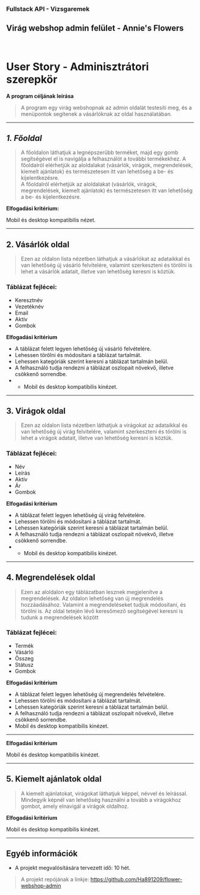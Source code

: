 ### Fullstack API - Vizsgaremek

## **Virág webshop admin felület - Annie's Flowers**
<br>


# **User Story - Adminisztrátori szerepkör**

**A program céljának leírása**
> A program egy virág webshopnak az admin oldalát testesíti meg, és a menüpontok segítenek a vásárlóknak az oldal használatában.
---
## _**1. Főoldal**_
> A főoldalon láthatjuk a legnépszerűbb terméket, majd egy gomb segítségével el is navigálja a felhasználót a további termékekhez. A főoldalról elérhetjük az aloldalakat (vásárlók, virágok, megrendelések, kiemelt ajánlatok) és természetesen itt van lehetőség a be- és kijelentkezésre.                                  
> A főoldalról elérhetjük az aloldalakat (vásárlók, virágok, megrendelések, kiemelt ajánlatok) és természetesen itt van lehetőség a be- és kijelentkezésre.

                               
**Elfogadási kritérium:**  

Mobil és desktop kompatibilis nézet.

---
## **2. Vásárlók oldal**

> Ezen az oldalon lista nézetben láthatjuk a vásárlókat az adataikkal és van lehetőség új vásárló felvitelére, valamint szerkeszteni és törölni is lehet a vásárlók adatait, illetve van lehetőség keresni is köztük. 

### Táblázat fejlécei:
- Keresztnév
- Vezetéknév
- Email
- Aktív
- Gombok

**Elfogadási kritérium**

- A táblázat felett legyen lehetőség új vásárló felvételére.
- Lehessen törölni és módosítani a táblázat tartalmát. 
- Lehessen kategóriák szerint keresni a táblázat tartalmán belül.
- A felhasználó tudja rendezni a táblázat oszlopait növekvő, illetve csökkenő sorrendbe. 
- - Mobil és desktop kompatibilis kinézet.

---

## **3. Virágok oldal**

> Ezen az oldalon lista nézetben láthatjuk a virágokat az adataikkal és van lehetőség új virág felvitelére, valamint szerkeszteni és törölni is lehet a virágok adatait, illetve van lehetőség keresni is köztük. 

### Táblázat fejlécei:
- Név
- Leírás
- Aktív
- Ár
- Gombok

**Elfogadási kritérium**

- A táblázat felett legyen lehetőség új virág felvételére.
- Lehessen törölni és módosítani a táblázat tartalmát. 
- Lehessen kategóriák szerint keresni a táblázat tartalmán belül.
- A felhasználó tudja rendezni a táblázat oszlopait növekvő, illetve csökkenő sorrendbe. 
- - Mobil és desktop kompatibilis kinézet.

---
## **4. Megrendelések oldal**

> Ezen az aloldalon egy táblázatban lesznek megjelenítve a megrendelések. Az oldalon lehetőség van új megrendelés hozzáadásához. Valamint a megrendeléseket tudjuk módosítani, és törölni is. 
Az oldal tetején lévő keresőmező segítségével keresni is tudunk a megrendelések között

### Táblázat fejlécei:
- Termék
- Vásárló
- Összeg
- Státusz
- Gombok

**Elfogadási kritérium**

- A táblázat felett legyen lehetőség új megrendelés felvételére.
- Lehessen törölni és módosítani a táblázat tartalmát. 
- Lehessen kategóriák szerint keresni a táblázat tartalmán belül.
- A felhasználó tudja rendezni a táblázat oszlopait növekvő, illetve csökkenő sorrendbe. 
- Mobil és desktop kompatibilis kinézet.
---

**Elfogadási kritérium**

Mobil és desktop kompatibilis kinézet.

---
## **5. Kiemelt ajánlatok oldal**

> A kiemelt ajánlatokat, virágokat láthatjuk képpel, névvel és leírással. Mindegyik képnél van lehetőség használni a tovább a virágokhoz gombot, amely elnavigál a virágok oldalhoz.

**Elfogadási kritérium**

Mobil és desktop kompatibilis kinézet.

---

## **Egyéb információk**

- A projekt megvalósítására tervezett idő: 10 hét. 
> A projekt repójának a linkje: https://github.com/Ha891209/flower-webshop-admin
   
